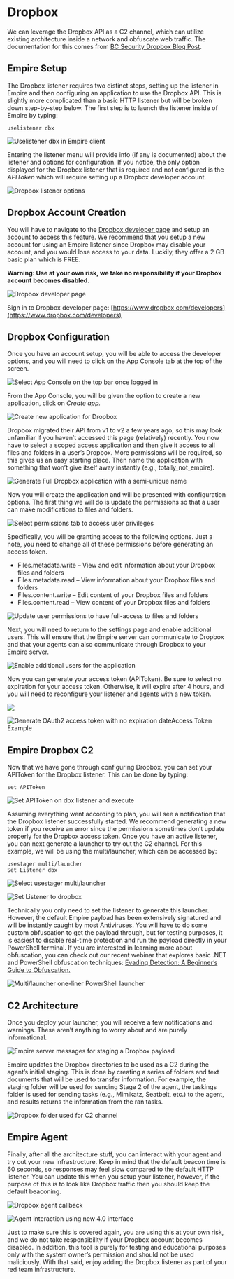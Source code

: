 # Dropbox

We can leverage the Dropbox API as a C2 channel, which can utilize existing architecture inside a network and obfuscate web traffic. The documentation for this comes from [BC Security Dropbox Blog Post](https://www.bc-security.org/empire-dropbox-c2-listener/).

## Empire Setup

The Dropbox listener requires two distinct steps, setting up the listener in Empire and then configuring an application to use the Dropbox API. This is slightly more complicated than a basic HTTP listener but will be broken down step-by-step below. The first step is to launch the listener inside of Empire by typing:

```text
uselistener dbx
```

![Uselistener dbx in Empire client](https://i0.wp.com/www.bc-security.org/wp-content/uploads/2021/04/listener_selection.png?resize=1083%2C1050&ssl=1)

Entering the listener menu will provide info \(if any is documented\) about the listener and options for configuration. If you notice, the only option displayed for the Dropbox listener that is required and not configured is the _APIToken_ which will require setting up a Dropbox developer account.

![Dropbox listener options](https://i2.wp.com/www.bc-security.org/wp-content/uploads/2021/04/options.png?resize=972%2C1052&ssl=1)

## Dropbox Account Creation

You will have to navigate to the [Dropbox developer page](https://www.dropbox.com/developers/) and setup an account to access this feature. We recommend that you setup a new account for using an Empire listener since Dropbox may disable your account, and you would lose access to your data. Luckily, they offer a 2 GB basic plan which is FREE.

**Warning: Use at your own risk, we take no responsibility if your Dropbox account becomes disabled.**

![ Dropbox developer page](https://i2.wp.com/www.bc-security.org/wp-content/uploads/2021/04/sign_in.png?resize=305%2C516&ssl=1)

Sign in to Dropbox developer page: [https://www.dropbox.com/developers](https://www.dropbox.com/developers)

## Dropbox Configuration

Once you have an account setup, you will be able to access the developer options, and you will need to click on the App Console tab at the top of the screen.

![Select App Console on the top bar once logged in](https://i2.wp.com/www.bc-security.org/wp-content/uploads/2021/04/app_console.png?resize=1170%2C62&ssl=1)

From the App Console, you will be given the option to create a new application, click on _Create app._

![Create new application for Dropbox](https://i1.wp.com/www.bc-security.org/wp-content/uploads/2021/04/create_app-1.png?resize=1170%2C139&ssl=1)

Dropbox migrated their API from v1 to v2 a few years ago, so this may look unfamiliar if you haven’t accessed this page \(relatively\) recently. You now have to select a scoped access application and then give it access to all files and folders in a user’s Dropbox. More permissions will be required, so this gives us an easy starting place. Then name the application with something that won’t give itself away instantly \(e.g., totally\_not\_empire\).

![Generate Full Dropbox application with a semi-unique name](https://i1.wp.com/www.bc-security.org/wp-content/uploads/2021/04/app_config.png?resize=1170%2C795&ssl=1)

Now you will create the application and will be presented with configuration options. The first thing we will do is update the permissions so that a user can make modifications to files and folders.

![Select permissions tab to access user privileges](https://i2.wp.com/www.bc-security.org/wp-content/uploads/2021/04/permissions-1.png?resize=809%2C140&ssl=1)

Specifically, you will be granting access to the following options. Just a note, you need to change all of these permissions before generating an access token.

* Files.metadata.write – View and edit information about your Dropbox files and folders
* Files.metadata.read – View information about your Dropbox files and folders
* Files.content.write – Edit content of your Dropbox files and folders
* Files.content.read – View content of your Dropbox files and folders

![Update user permissions to have full-access to files and folders](https://i1.wp.com/www.bc-security.org/wp-content/uploads/2021/04/update_permissions.png?resize=1112%2C317&ssl=1)

Next, you will need to return to the settings page and enable additional users. This will ensure that the Empire server can communicate to Dropbox and that your agents can also communicate through Dropbox to your Empire server.

![Enable additional users for the application](https://i1.wp.com/www.bc-security.org/wp-content/uploads/2021/04/enable_additional_users.png?resize=1170%2C626&ssl=1)

Now you can generate your access token \(APIToken\). Be sure to select no expiration for your access token. Otherwise, it will expire after 4 hours, and you will need to reconfigure your listener and agents with a new token.

![](https://i2.wp.com/www.bc-security.org/wp-content/uploads/2021/04/access_token-1.png?resize=1030%2C121&ssl=1)

![Generate OAuth2 access token with no expiration dateAccess Token Example](https://i1.wp.com/www.bc-security.org/wp-content/uploads/2021/04/oauth2.png?resize=1037%2C447&ssl=1)

## Empire Dropbox C2

Now that we have gone through configuring Dropbox, you can set your APIToken for the Dropbox listener. This can be done by typing:

```text
set APIToken 
```

![Set APIToken on dbx listener and execute](https://i1.wp.com/www.bc-security.org/wp-content/uploads/2021/04/set_api_token.png?resize=440%2C97&ssl=1)

Assuming everything went according to plan, you will see a notification that the Dropbox listener successfully started. We recommend generating a new token if you receive an error since the permissions sometimes don’t update properly for the Dropbox access token. Once you have an active listener, you can next generate a launcher to try out the C2 channel. For this example, we will be using the multi/launcher, which can be accessed by:

```text
usestager multi/launcher
Set Listener dbx
```

![Select usestager multi/launcher](https://i2.wp.com/www.bc-security.org/wp-content/uploads/2021/04/usestager_dbx_p2.png?resize=754%2C614&ssl=1)

![Set Listener to dropbox](https://i0.wp.com/www.bc-security.org/wp-content/uploads/2021/04/usestager_dbx.png?resize=755%2C488&ssl=1)

Technically you only need to set the listener to generate this launcher. However, the default Empire payload has been extensively signatured and will be instantly caught by most Antiviruses. You will have to do some custom obfuscation to get the payload through, but for testing purposes, it is easiest to disable real-time protection and run the payload directly in your PowerShell terminal. If you are interested in learning more about obfuscation, you can check out our recent webinar that explores basic .NET and PowerShell obfuscation techniques: [Evading Detection: A Beginner’s Guide to Obfuscation.](https://www.youtube.com/watch?v=lP2KF7_Kwxk) 

![Multi/launcher one-liner PowerShell launcher](https://i1.wp.com/www.bc-security.org/wp-content/uploads/2021/04/multi_launcher.png?resize=1170%2C426&ssl=1)

## C2 Architecture

Once you deploy your launcher, you will receive a few notifications and warnings. These aren’t anything to worry about and are purely informational.

![Empire server messages for staging a Dropbox payload](https://i0.wp.com/www.bc-security.org/wp-content/uploads/2021/04/server_messages.png?resize=728%2C188&ssl=1)

Empire updates the Dropbox directories to be used as a C2 during the agent’s initial staging. This is done by creating a series of folders and text documents that will be used to transfer information. For example, the staging folder will be used for sending Stage 2 of the agent, the taskings folder is used for sending tasks \(e.g., Mimikatz, Seatbelt, etc.\) to the agent, and results returns the information from the ran tasks.

![Dropbox folder used for C2 channel](https://i1.wp.com/www.bc-security.org/wp-content/uploads/2021/04/dropbox_folders.png?resize=997%2C565&ssl=1)

## Empire Agent

Finally, after all the architecture stuff, you can interact with your agent and try out your new infrastructure. Keep in mind that the default beacon time is 60 seconds, so responses may feel slow compared to the default HTTP listener. You can update this when you setup your listener, however, if the purpose of this is to look like Dropbox traffic then you should keep the default beaconing.

![Dropbox agent callback](https://i2.wp.com/www.bc-security.org/wp-content/uploads/2021/04/agents_menu.png?resize=1170%2C117&ssl=1)

![Agent interaction using new 4.0 interface](https://i0.wp.com/www.bc-security.org/wp-content/uploads/2021/04/agent_interaction.png?resize=687%2C366&ssl=1)

Just to make sure this is covered again, you are using this at your own risk, and we do not take responsibility if your Dropbox account becomes disabled. In addition, this tool is purely for testing and educational purposes only with the system owner’s permission and should not be used maliciously. With that said, enjoy adding the Dropbox listener as part of your red team infrastructure.

